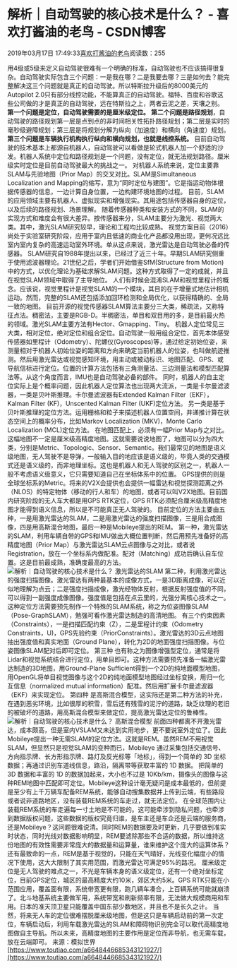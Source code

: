 
# 解析｜自动驾驶的核心技术是什么？ - 喜欢打酱油的老鸟 - CSDN博客


2019年03月17日 17:49:33[喜欢打酱油的老鸟](https://me.csdn.net/weixin_42137700)阅读数：255


用4级或5级来定义自动驾驶很难有一个明确的标准，自动驾驶也不应该搞得很复杂。自动驾驶实际包含三个问题：一是我在哪？二是我要去哪？三是如何去？能完整解决这三个问题就是真正的自动驾驶。所以特斯拉升级后的8000美元的Autopilot 2.0只有部分线控功能，不能算真正的自动驾驶。福特、百度和谷歌这些公司做的才是真正的自动驾驶，远在特斯拉之上，两者云泥之差，天壤之别。
**第一个问题是定位，自动驾驶需要的是厘米级定位。**
**第二个问题是路径规划**，自动驾驶的路径规划第一层是点到点的非时间相关性拓扑路径规划；第二层是实时的毫秒级避障规划；第三层是将规划分解为纵向（加速度）和横向（角速度）规划。
**第三个问题是车辆执行机构执行纵向和横向规划，也就是线控系统。**
目前自动驾驶的技术基本上都源自机器人，自动驾驶可以看做是轮式机器人加一个舒适的沙发。机器人系统中定位和路径规划是一个问题，没有定位，就无法规划路径。厘米级实时定位是目前自动驾驶最大的挑战之一。
对机器人系统来说，定位主要靠SLAM与先验地图（Prior Map）的交叉对比。SLAM是Simultaneous Localization and Mapping的缩写，意为“同时定位与建图”。它是指运动物体根据传感器的信息，一边计算自身位置，一边构建环境地图的过程。
目前，SLAM的应用领域主要有机器人、虚拟现实和增强现实。其用途包括传感器自身的定位，以及后续的路径规划、场景理解。
随着传感器种类和安装方式的不同，SLAM的实现方式和难度会有很大差异。按传感器来分，SLAM主要分为激光、视觉两大类。其中，激光SLAM研究较早，理论和工程均比较成熟。
视觉方案目前（2016）尚处于实验室研究阶段，应用于室内且低速的商业化产品都没用出现，更何况远比室内室内复杂的高速运动室外环境。单从这点来说，激光雷达是自动驾驶必备的传感器。
SLAM研究自1988年提出以来，已经过了近三十年。早期SLAM研究侧重于使用滤波器理论。21世纪之后，学者们开始借鉴SfM(Structure from Motion)中的方式，以优化理论为基础求解SLAM问题。这种方式取得了一定的成就，并且在视觉SLAM领域中取得了主导地位。
人们有时候会混淆SLAM和视觉里程计的概念。应该说，视觉里程计是视觉SLAM的一个模块，其目的在于增量式地估计相机运动。然而，完整的SLAM还包括添加回环检测和全局优化，以获得精确的、全局一致的地图。
目前开源的视觉传感器SLAM算法主要分三大类，稀疏法，又称特征点法。稠密法，主要是RGB-D。半稠密法，单目和双目用的多，是目前最火热的领域。激光SLAM主要方法有Hector、Gmapping、Tiny。
机器人定位常见三大类，相对定位，绝对定位和组合定位。自动驾驶一般用组合定位，首先本体感受传感器如里程计（Odometry）、陀螺仪(Gyroscopes)等，通过给定初始位姿，来测量相对于机器人初始位姿的距离和方向来确定当前机器人的位姿，也叫做航迹推测。然后用激光雷达或视觉感知环境，用主动或被动标识、地图匹配、GPS、或导航信标进行定位。位置的计算方法包括有三角测量法、三边测量法和模型匹配算法等。从这个角度而言，IMU也是自动驾驶必备的部件。
同时，机器人的自主定位实际上是个概率问题，因此机器人定位算法也出现两大流派，一类是卡尔曼滤波器，一类是贝叶斯推理。卡尔曼滤波器有Extended Kalman Filter（EKF），Kalman Filter (KF)，Unscented Kalman Filter (UKF)定位方法。
另一类是基于贝叶斯推理的定位方法。运用栅格和粒子来描述机器人位置空间，并递推计算在状态空间上的概率分布，比如Markov Localization (MKV)，Monte Carlo Localization (MCL)定位方法。
在地图匹配上，必须有一幅Prior Map与之对比。这幅地图不一定是厘米级高精度地图。这就需要说说地图了，地图可以分为四大类，分别是Metric、Topologic、Sensor、Semantic。我们最常见的地图是语义级地图，无人驾驶不是导弹，一般输入目的地应该是语义级的，毕竟人类的交通模式还是语义级的，而非地理坐标。这也是机器人和无人驾驶的区别之一，机器人一般不考虑语义级意义，它只需要知道自己在坐标体系中的位置。
GPS提供的则是全球坐标系的Metric。将来的V2X会提供也会提供一幅雷达和视觉探测距离之外（NLOS）的特定物体（移动的行人和车）的地图，或者可以叫V2X地图。目前国内研究阶段的无人车大都是用GPS RTK定位，GPS RTK必须配合厘米级高精度地图才能得到语义信息，所以是不可能真正无人驾驶的。
目前定位的方法主要由五种，一是用激光雷达的SLAM，二是用激光雷达的强度扫描图像，三是用合成图像，四是用高斯混合地图，最后一种是Mobileye提出的REM。
第一种，激光雷达的SLAM，利用车辆自带的GPS和IMU做出大概位置判断，然后用预先准备好的高精度地图（Prior Map）与激光雷达SLAM云点图像与之对比，或者说Registration，放在一个坐标系内做配准。配对（Matching）成功后确认自车位置。这是目前最成熟，准确度最高的方法。
![解析｜自动驾驶的核心技术是什么？](http://p1.pstatp.com/large/pgc-image/56e0e1b8df7e4d63a4a820b8f2769344)
激光雷达的SLAM
第二种，利用激光雷达的强度扫描图像。激光雷达有两种最基本的成像方式，一是3D距离成像，可以近似地理解为点云；二是强度扫描成像，激光经物体反射，根据反射强度值的不同，可以得到一副强度成像图像。强度值是包括在点云里的，光强分离核心技术之一。这种定位方法需要预先制作一个特殊的SLAM系统，称之为位姿图像SLAM（Pose-GraphSLAM），勉强可看作激光雷达制造的高清地图。
有三个约束因素（Constraints），一是扫描匹配约束（Z），二是里程计约束（Odometry Constraints，U)，GPS先验约束（PriorConstraints）。激光雷达的3D云点地图抽出强度值和真实地面（Ground Plane），转化为2D的地面强度扫描图像。与位姿图像SLAM配对后即可定位。
第三种 也有称之为图像增强型定位，通常是将Lidar和视觉系统结合进行定位，用单目即可。这种方法需要预先准备一幅激光雷达制造的3D地图，用Ground-Plane Sufficient得到一个2D的纯地面模型地图，用OpenGL将单目视觉图像与这个2D的纯地面模型地图经过坐标变换，用归一化互信息（normalized mutual information）配准。然后用扩展卡尔曼滤波器（EKF）来实现定位。
第四种 是高斯混合模型，这实际还是第二种方法的补充，在遇到恶劣环境，比如很厚的积雪，雪后还有残雪的泥泞的道路，缺乏纹理的老旧的被破坏的道路，用高斯混合模型来做定位，提高激光雷达定位的鲁棒性。
![解析｜自动驾驶的核心技术是什么？](http://p3.pstatp.com/large/pgc-image/136fdb01487a4213a4ab66b776cd98bd)
高斯混合模型
前面四种都离不开激光雷达，成本颇高，但是室内VSLAM又未达到实用地步，更不要说室外定位了。因此Mobileye提出一种无需SLAM的定位方法。这就是REM。虽然REM不用视觉SLAM，但显然只是视觉SLAM的变种而已，Mobileye 通过采集包括交通信号、方向指示牌、长方形指示牌、路灯及反光标等「地标」，得到一个简单的 3D 坐标数据；再通过识别车道线信息，路沿，隔离带等获取丰富的 1D 数据。
把简单的 3D 数据和丰富的 1D 的数据加起来，大小也不过是 10Kb/km，摄像头的图像与这种REM地图中匹配即可定位。Mobileye这种设计毫无疑问是成本最低的，但前提是至少有上千万辆车配备REM系统，能够自动搜集数据并上传到云端，有些路段或者说非道路地区，没有装载REM系统的车走过，就无法定位。
在全球范围内让装载REM系统的车走遍每一寸土地是不可能的。这可能牵涉到隐私问题，也牵涉到数据版权问题，这些数据的版权究竟归谁，是车主还是车企还是云端的服务商，还是Mobileye？这问题很难说清。同时REM的数据要及时更新，几乎要做到准实时状态，同时光线对数据影响明显，REM要滤除那些不合适的数据，所以维持这份地图的有效性需要非常庞大的数据量和运算量，谁来维护这个庞大的运算体系？
还有最致命的一点，REM是基于视觉的，只能在天气晴好，光线变化幅度小的情况下使用，这大大限制了其实用范围，而激光雷达可满足95%的路况。
厘米级定位是无人驾驶的难点之一，不光是车辆本身的语义级定位，还有一个绝对坐标定位，目前GPS定位，城区的最高精度大约10米，郊区大约5米。GPS RTK只能在小范围应用，覆盖面有限，系统带宽更有限，跑几辆车凑合，上百辆系统可能就崩溃了。北斗地基系统主要做军用，系统带宽和刷新频率有限，无法做大规模商用和车用。日本的准天顶卫星只能覆盖中国东部少数地区，并且也不是长久之计。
当然，将来无人车的定位很难摆脱厘米级地图，但是这只是车辆启动前的第一次定位，车辆启动后，利用车载激光雷达的SLAM和障碍物识别完全可以取代高精度地图做自主导航。所以未来，高精度地图的主要作用是定位而非导航，也无需车载，放在云端即可。
来源：模拟世界
[https://www.toutiao.com/a6648446685343121927/](https://www.toutiao.com/a6648446685343121927/)

